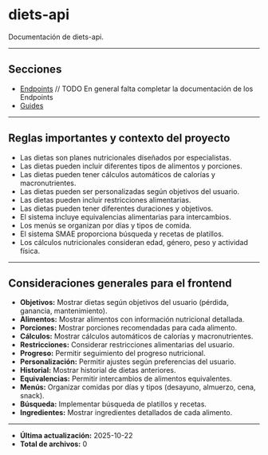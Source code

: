 # diets-api

Documentación de diets-api.

---

## Secciones

- [Endpoints](./Endpoints/README.md) // TODO En general falta completar la documentación de los Endpoints
- [Guides](./Guides/README.md)

---

## Reglas importantes y contexto del proyecto

- Las dietas son planes nutricionales diseñados por especialistas.
- Las dietas pueden incluir diferentes tipos de alimentos y porciones.
- Las dietas pueden tener cálculos automáticos de calorías y macronutrientes.
- Las dietas pueden ser personalizadas según objetivos del usuario.
- Las dietas pueden incluir restricciones alimentarias.
- Las dietas pueden tener diferentes duraciones y objetivos.
- El sistema incluye equivalencias alimentarias para intercambios.
- Los menús se organizan por días y tipos de comida.
- El sistema SMAE proporciona búsqueda y recetas de platillos.
- Los cálculos nutricionales consideran edad, género, peso y actividad física.

---

## Consideraciones generales para el frontend

- **Objetivos:** Mostrar dietas según objetivos del usuario (pérdida, ganancia, mantenimiento).
- **Alimentos:** Mostrar alimentos con información nutricional detallada.
- **Porciones:** Mostrar porciones recomendadas para cada alimento.
- **Cálculos:** Mostrar cálculos automáticos de calorías y macronutrientes.
- **Restricciones:** Considerar restricciones alimentarias del usuario.
- **Progreso:** Permitir seguimiento del progreso nutricional.
- **Personalización:** Permitir ajustes según preferencias del usuario.
- **Historial:** Mostrar historial de dietas anteriores.
- **Equivalencias:** Permitir intercambios de alimentos equivalentes.
- **Menús:** Organizar comidas por días y tipos (desayuno, almuerzo, cena, snack).
- **Búsqueda:** Implementar búsqueda de platillos y recetas.
- **Ingredientes:** Mostrar ingredientes detallados de cada alimento.

---

- **Última actualización:** 2025-10-22
- **Total de archivos:** 0
